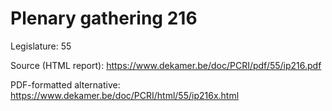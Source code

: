 # Plenary gathering 216

Legislature: 55

Source (HTML report): https://www.dekamer.be/doc/PCRI/pdf/55/ip216.pdf

PDF-formatted alternative: https://www.dekamer.be/doc/PCRI/html/55/ip216x.html

